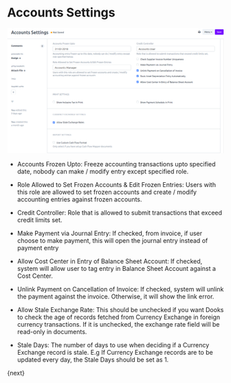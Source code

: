 <!-- add-breadcrumbs -->
# Accounts Settings


<img class="screenshot" alt="Account Settings" src="../assets/account-settings.png">

* Accounts Frozen Upto: Freeze accounting transactions upto specified date, nobody can make / modify entry except specified role.

* Role Allowed to Set Frozen Accounts & Edit Frozen Entries: Users with this role are allowed to set frozen accounts and create / modify accounting entries against frozen accounts.

* Credit Controller: Role that is allowed to submit transactions that exceed credit limits set.

* Make Payment via Journal Entry: If checked, from invoice, if user choose to make payment, this will open the journal entry instead of payment entry

* Allow Cost Center in Entry of Balance Sheet Account: If checked, system will allow user to tag entry in Balance Sheet Account against a Cost Center.

* Unlink Payment on Cancellation of Invoice: If checked, system will unlink the payment against the invoice. Otherwise, it will show the link error.

* Allow Stale Exchange Rate:  This should be unchecked if you want Dooks to check the age of records fetched from Currency Exchange in foreign currency transactions. If it is unchecked, the exchange rate field will be read-only in documents. 
 
* Stale Days: The number of days to use when deciding if a Currency Exchange record is stale. E.g If Currency Exchange records are to be updated every day, the Stale Days should be set as 1. 

{next}
